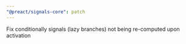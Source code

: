 ```yaml
---
"@preact/signals-core": patch
---
```


Fix conditionally signals (lazy branches) not being re-computed upon activation
